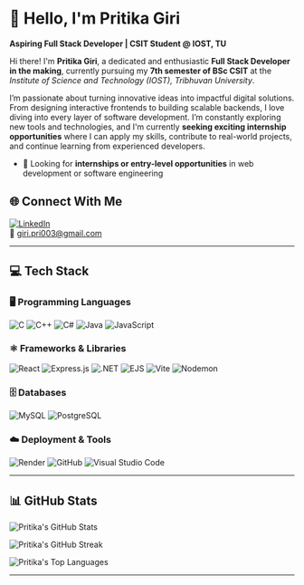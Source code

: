 # 👋 Hello, I'm Pritika Giri  
**Aspiring Full Stack Developer | CSIT Student @ IOST, TU**

Hi there! I'm **Pritika Giri**, a dedicated and enthusiastic **Full Stack Developer in the making**, currently pursuing my **7th semester of BSc CSIT** at the *Institute of Science and Technology (IOST), Tribhuvan University*.

I’m passionate about turning innovative ideas into impactful digital solutions. From designing interactive frontends to building scalable backends, I love diving into every layer of software development. I’m constantly exploring new tools and technologies, and I'm currently **seeking exciting internship opportunities** where I can apply my skills, contribute to real-world projects, and continue learning from experienced developers.


- 🎯 Looking for **internships or entry-level opportunities** in web development or software engineering


## 🌐 Connect With Me  
[![LinkedIn](https://img.shields.io/badge/LinkedIn-%230077B5.svg?style=flat&logo=linkedin&logoColor=white)](https://www.linkedin.com/in/pritika-giri/)  
📧 [giri.pri003@gmail.com](mailto:giri.pri003@gmail.com)

---

## 💻 Tech Stack

### 🖥️ Programming Languages  
![C](https://img.shields.io/badge/C-%2300599C.svg?style=for-the-badge&logo=c&logoColor=white)  ![C++](https://img.shields.io/badge/C++-%2300599C.svg?style=for-the-badge&logo=c%2B%2B&logoColor=white)  ![C#](https://img.shields.io/badge/C%23-%23239120.svg?style=for-the-badge&logo=csharp&logoColor=white)  ![Java](https://img.shields.io/badge/Java-%23ED8B00.svg?style=for-the-badge&logo=openjdk&logoColor=white)  ![JavaScript](https://img.shields.io/badge/JavaScript-%23323330.svg?style=for-the-badge&logo=javascript&logoColor=%23F7DF1E)  

### ⚛️ Frameworks & Libraries  
![React](https://img.shields.io/badge/React-%2320232a.svg?style=for-the-badge&logo=react&logoColor=%2361DAFB)  ![Express.js](https://img.shields.io/badge/Express.js-%23404d59.svg?style=for-the-badge&logo=express&logoColor=white)  ![.NET](https://img.shields.io/badge/.NET-5C2D91?style=for-the-badge&logo=.net&logoColor=white)  ![EJS](https://img.shields.io/badge/EJS-DD0031?style=for-the-badge&logo=ejs&logoColor=white)  ![Vite](https://img.shields.io/badge/Vite-%23646CFF.svg?style=for-the-badge&logo=vite&logoColor=white)  ![Nodemon](https://img.shields.io/badge/Nodemon-%23323330.svg?style=for-the-badge&logo=nodemon&logoColor=%BBDEAD)

### 🗄️ Databases  
![MySQL](https://img.shields.io/badge/MySQL-4479A1.svg?style=for-the-badge&logo=mysql&logoColor=white)  ![PostgreSQL](https://img.shields.io/badge/PostgreSQL-%23316192.svg?style=for-the-badge&logo=postgresql&logoColor=white)  

### ☁️ Deployment & Tools  
![Render](https://img.shields.io/badge/Render-46E3B7.svg?style=for-the-badge&logo=render&logoColor=white)  ![GitHub](https://img.shields.io/badge/GitHub-100000.svg?style=for-the-badge&logo=github&logoColor=white)  ![Visual Studio Code](https://img.shields.io/badge/VSCode-%23007ACC.svg?style=for-the-badge&logo=visual-studio-code&logoColor=white)


---

## 📊 GitHub Stats

![Pritika's GitHub Stats](https://github-readme-stats.vercel.app/api?username=PRITIKA-GIRI&theme=dark&hide_border=false&include_all_commits=true&count_private=true)

![Pritika's GitHub Streak](https://nirzak-streak-stats.vercel.app/?user=PRITIKA-GIRI&theme=dark&hide_border=false)

![Pritika's Top Languages](https://github-readme-stats.vercel.app/api/top-langs/?username=PRITIKA-GIRI&theme=dark&hide_border=false&layout=compact)

---


